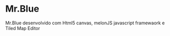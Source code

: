 Mr.Blue
=======

Mr.Blue desenvolvido com Html5 canvas, melonJS javascript framewaork e Tiled Map Editor 
